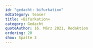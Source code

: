 ```yaml
---
id: "gedacht: bifurkation"
mdCategory: teaser
title: «Bifurkation»
category: Gedacht
quoteAuthor: 16. März 2021, Redaktion
ordering: 20
show: Spalte 3
---
```

